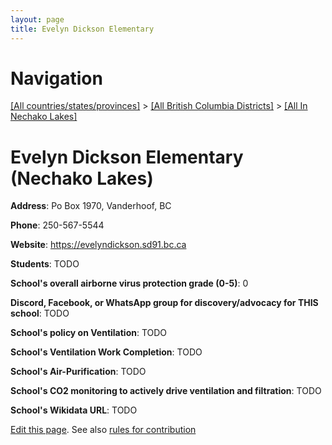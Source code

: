 ```yaml
---
layout: page
title: Evelyn Dickson Elementary
---
```

# Navigation

[[All countries/states/provinces]](../../..) > [[All British Columbia Districts]](../..) > [[All In Nechako Lakes]](..)

# Evelyn Dickson Elementary (Nechako Lakes)

**Address**: Po Box 1970, Vanderhoof, BC

**Phone**: 250-567-5544

**Website**: <https://evelyndickson.sd91.bc.ca>

**Students**: TODO

**School's overall airborne virus protection grade (0-5)**: 0

**Discord, Facebook, or WhatsApp group for discovery/advocacy for THIS school**: TODO

**School's policy on Ventilation**: TODO

**School's Ventilation Work Completion**: TODO

**School's Air-Purification**: TODO

**School's CO2 monitoring to actively drive ventilation and filtration**: TODO

**School's Wikidata URL**: TODO


[Edit this page](https://github.com/ventilate-schools/BC/edit/main/./Nechako_Lakes/Evelyn_Dickson_Elementary.md). See also [rules for contribution](../../../contribution-rules/)